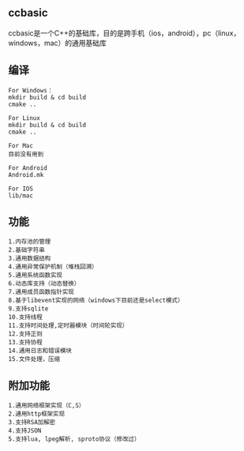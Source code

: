## ccbasic
ccbasic是一个C++的基础库，目的是跨手机（ios，android），pc（linux，windows，mac）的通用基础库

## 编译 
```
For Windows：
mkdir build & cd build
cmake ..

For Linux
mkdir build & cd build
cmake ..

For Mac
目前没有用到

For Android
Android.mk

For IOS
lib/mac
```
## 功能
```
1.内存池的管理
2.基础字符串
3.通用数据结构
4.通用异常保护机制（堆栈回溯）
5.通用系统函数实现
6.动态库支持（动态替换）
7.通用成员函数指针实现
8.基于libevent实现的网络（windows下目前还是select模式）
9.支持sqlite
10.支持线程
11.支持时间处理,定时器模块（时间轮实现）
12.支持正则
13.支持协程
14.通用日志和错误模块
15.文件处理，压缩
```
## 附加功能
```
1.通用网络框架实现（C,S）
2.通用http框架实现
3.支持RSA加解密
4.支持JSON
5.支持lua, lpeg解析, sproto协议（修改过）
```


